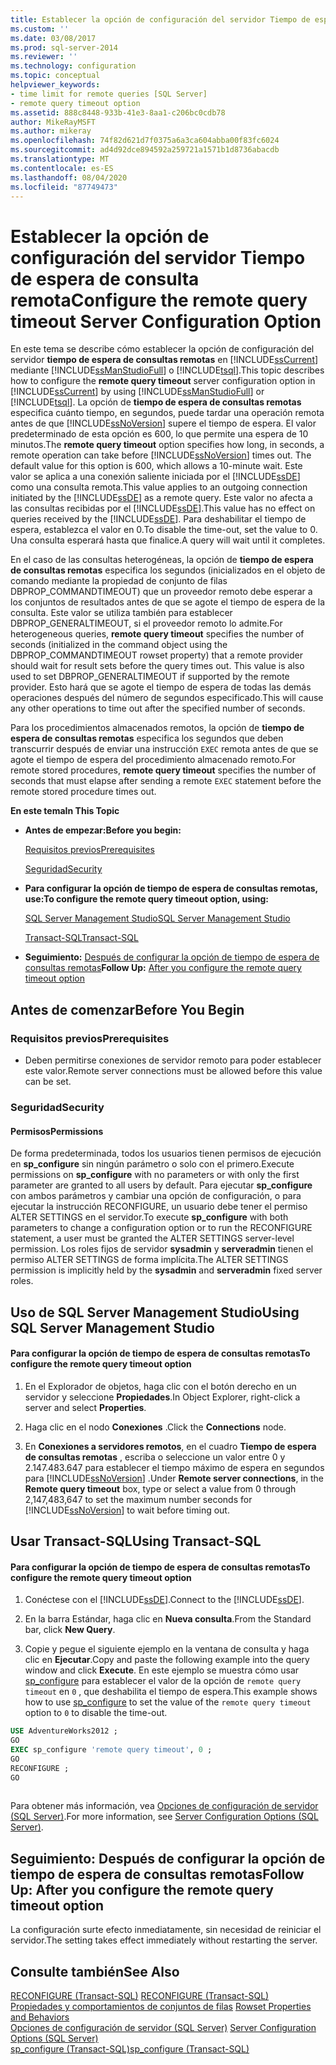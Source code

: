```yaml
---
title: Establecer la opción de configuración del servidor Tiempo de espera de consulta remota | Microsoft Docs
ms.custom: ''
ms.date: 03/08/2017
ms.prod: sql-server-2014
ms.reviewer: ''
ms.technology: configuration
ms.topic: conceptual
helpviewer_keywords:
- time limit for remote queries [SQL Server]
- remote query timeout option
ms.assetid: 888c8448-933b-41e3-8aa1-c206bc0cdb78
author: MikeRayMSFT
ms.author: mikeray
ms.openlocfilehash: 74f82d621d7f0375a6a3ca604abba00f83fc6024
ms.sourcegitcommit: ad4d92dce894592a259721a1571b1d8736abacdb
ms.translationtype: MT
ms.contentlocale: es-ES
ms.lasthandoff: 08/04/2020
ms.locfileid: "87749473"
---
```

# <a name="configure-the-remote-query-timeout-server-configuration-option"></a><span data-ttu-id="119be-102">Establecer la opción de configuración del servidor Tiempo de espera de consulta remota</span><span class="sxs-lookup"><span data-stu-id="119be-102">Configure the remote query timeout Server Configuration Option</span></span>
  <span data-ttu-id="119be-103">En este tema se describe cómo establecer la opción de configuración del servidor **tiempo de espera de consultas remotas** en [!INCLUDE[ssCurrent](../../includes/sscurrent-md.md)] mediante [!INCLUDE[ssManStudioFull](../../includes/ssmanstudiofull-md.md)] o [!INCLUDE[tsql](../../includes/tsql-md.md)].</span><span class="sxs-lookup"><span data-stu-id="119be-103">This topic describes how to configure the **remote query timeout** server configuration option in [!INCLUDE[ssCurrent](../../includes/sscurrent-md.md)] by using [!INCLUDE[ssManStudioFull](../../includes/ssmanstudiofull-md.md)] or [!INCLUDE[tsql](../../includes/tsql-md.md)].</span></span> <span data-ttu-id="119be-104">La opción de **tiempo de espera de consultas remotas** especifica cuánto tiempo, en segundos, puede tardar una operación remota antes de que [!INCLUDE[ssNoVersion](../../includes/ssnoversion-md.md)] supere el tiempo de espera. El valor predeterminado de esta opción es 600, lo que permite una espera de 10 minutos.</span><span class="sxs-lookup"><span data-stu-id="119be-104">The **remote query timeout** option specifies how long, in seconds, a remote operation can take before [!INCLUDE[ssNoVersion](../../includes/ssnoversion-md.md)] times out. The default value for this option is 600, which allows a 10-minute wait.</span></span> <span data-ttu-id="119be-105">Este valor se aplica a una conexión saliente iniciada por el [!INCLUDE[ssDE](../../includes/ssde-md.md)] como una consulta remota.</span><span class="sxs-lookup"><span data-stu-id="119be-105">This value applies to an outgoing connection initiated by the [!INCLUDE[ssDE](../../includes/ssde-md.md)] as a remote query.</span></span> <span data-ttu-id="119be-106">Este valor no afecta a las consultas recibidas por el [!INCLUDE[ssDE](../../includes/ssde-md.md)].</span><span class="sxs-lookup"><span data-stu-id="119be-106">This value has no effect on queries received by the [!INCLUDE[ssDE](../../includes/ssde-md.md)].</span></span> <span data-ttu-id="119be-107">Para deshabilitar el tiempo de espera, establezca el valor en 0.</span><span class="sxs-lookup"><span data-stu-id="119be-107">To disable the time-out, set the value to 0.</span></span> <span data-ttu-id="119be-108">Una consulta esperará hasta que finalice.</span><span class="sxs-lookup"><span data-stu-id="119be-108">A query will wait until it completes.</span></span>  
  
 <span data-ttu-id="119be-109">En el caso de las consultas heterogéneas, la opción de **tiempo de espera de consultas remotas** especifica los segundos (inicializados en el objeto de comando mediante la propiedad de conjunto de filas DBPROP_COMMANDTIMEOUT) que un proveedor remoto debe esperar a los conjuntos de resultados antes de que se agote el tiempo de espera de la consulta. Este valor se utiliza también para establecer DBPROP_GENERALTIMEOUT, si el proveedor remoto lo admite.</span><span class="sxs-lookup"><span data-stu-id="119be-109">For heterogeneous queries, **remote query timeout** specifies the number of seconds (initialized in the command object using the DBPROP_COMMANDTIMEOUT rowset property) that a remote provider should wait for result sets before the query times out. This value is also used to set DBPROP_GENERALTIMEOUT if supported by the remote provider.</span></span> <span data-ttu-id="119be-110">Esto hará que se agote el tiempo de espera de todas las demás operaciones después del número de segundos especificado.</span><span class="sxs-lookup"><span data-stu-id="119be-110">This will cause any other operations to time out after the specified number of seconds.</span></span>  
  
 <span data-ttu-id="119be-111">Para los procedimientos almacenados remotos, la opción de **tiempo de espera de consultas remotas** especifica los segundos que deben transcurrir después de enviar una instrucción `EXEC` remota antes de que se agote el tiempo de espera del procedimiento almacenado remoto.</span><span class="sxs-lookup"><span data-stu-id="119be-111">For remote stored procedures, **remote query timeout** specifies the number of seconds that must elapse after sending a remote `EXEC` statement before the remote stored procedure times out.</span></span>  
  
 <span data-ttu-id="119be-112">**En este tema**</span><span class="sxs-lookup"><span data-stu-id="119be-112">**In This Topic**</span></span>  
  
-   <span data-ttu-id="119be-113">**Antes de empezar:**</span><span class="sxs-lookup"><span data-stu-id="119be-113">**Before you begin:**</span></span>  
  
     [<span data-ttu-id="119be-114">Requisitos previos</span><span class="sxs-lookup"><span data-stu-id="119be-114">Prerequisites</span></span>](#Prerequisites)  
  
     [<span data-ttu-id="119be-115">Seguridad</span><span class="sxs-lookup"><span data-stu-id="119be-115">Security</span></span>](#Security)  
  
-   <span data-ttu-id="119be-116">**Para configurar la opción de tiempo de espera de consultas remotas, use:**</span><span class="sxs-lookup"><span data-stu-id="119be-116">**To configure the remote query timeout option, using:**</span></span>  
  
     [<span data-ttu-id="119be-117">SQL Server Management Studio</span><span class="sxs-lookup"><span data-stu-id="119be-117">SQL Server Management Studio</span></span>](#SSMSProcedure)  
  
     [<span data-ttu-id="119be-118">Transact-SQL</span><span class="sxs-lookup"><span data-stu-id="119be-118">Transact-SQL</span></span>](#TsqlProcedure)  
  
-   <span data-ttu-id="119be-119">**Seguimiento:**  [Después de configurar la opción de tiempo de espera de consultas remotas](#FollowUp)</span><span class="sxs-lookup"><span data-stu-id="119be-119">**Follow Up:**  [After you configure the remote query timeout option](#FollowUp)</span></span>  
  
##  <a name="before-you-begin"></a><a name="BeforeYouBegin"></a> <span data-ttu-id="119be-120">Antes de comenzar</span><span class="sxs-lookup"><span data-stu-id="119be-120">Before You Begin</span></span>  
  
###  <a name="prerequisites"></a><a name="Prerequisites"></a> <span data-ttu-id="119be-121">Requisitos previos</span><span class="sxs-lookup"><span data-stu-id="119be-121">Prerequisites</span></span>  
  
-   <span data-ttu-id="119be-122">Deben permitirse conexiones de servidor remoto para poder establecer este valor.</span><span class="sxs-lookup"><span data-stu-id="119be-122">Remote server connections must be allowed before this value can be set.</span></span>  
  
###  <a name="security"></a><a name="Security"></a> <span data-ttu-id="119be-123">Seguridad</span><span class="sxs-lookup"><span data-stu-id="119be-123">Security</span></span>  
  
####  <a name="permissions"></a><a name="Permissions"></a> <span data-ttu-id="119be-124">Permisos</span><span class="sxs-lookup"><span data-stu-id="119be-124">Permissions</span></span>  
 <span data-ttu-id="119be-125">De forma predeterminada, todos los usuarios tienen permisos de ejecución en **sp_configure** sin ningún parámetro o solo con el primero.</span><span class="sxs-lookup"><span data-stu-id="119be-125">Execute permissions on **sp_configure** with no parameters or with only the first parameter are granted to all users by default.</span></span> <span data-ttu-id="119be-126">Para ejecutar **sp_configure** con ambos parámetros y cambiar una opción de configuración, o para ejecutar la instrucción RECONFIGURE, un usuario debe tener el permiso ALTER SETTINGS en el servidor.</span><span class="sxs-lookup"><span data-stu-id="119be-126">To execute **sp_configure** with both parameters to change a configuration option or to run the RECONFIGURE statement, a user must be granted the ALTER SETTINGS server-level permission.</span></span> <span data-ttu-id="119be-127">Los roles fijos de servidor **sysadmin** y **serveradmin** tienen el permiso ALTER SETTINGS de forma implícita.</span><span class="sxs-lookup"><span data-stu-id="119be-127">The ALTER SETTINGS permission is implicitly held by the **sysadmin** and **serveradmin** fixed server roles.</span></span>  
  
##  <a name="using-sql-server-management-studio"></a><a name="SSMSProcedure"></a> <span data-ttu-id="119be-128">Uso de SQL Server Management Studio</span><span class="sxs-lookup"><span data-stu-id="119be-128">Using SQL Server Management Studio</span></span>  
  
#### <a name="to-configure-the-remote-query-timeout-option"></a><span data-ttu-id="119be-129">Para configurar la opción de tiempo de espera de consultas remotas</span><span class="sxs-lookup"><span data-stu-id="119be-129">To configure the remote query timeout option</span></span>  
  
1.  <span data-ttu-id="119be-130">En el Explorador de objetos, haga clic con el botón derecho en un servidor y seleccione **Propiedades**.</span><span class="sxs-lookup"><span data-stu-id="119be-130">In Object Explorer, right-click a server and select **Properties**.</span></span>  
  
2.  <span data-ttu-id="119be-131">Haga clic en el nodo **Conexiones** .</span><span class="sxs-lookup"><span data-stu-id="119be-131">Click the **Connections** node.</span></span>  
  
3.  <span data-ttu-id="119be-132">En **Conexiones a servidores remotos**, en el cuadro **Tiempo de espera de consultas remotas** , escriba o seleccione un valor entre 0 y 2.147.483.647 para establecer el tiempo máximo de espera en segundos para [!INCLUDE[ssNoVersion](../../includes/ssnoversion-md.md)] .</span><span class="sxs-lookup"><span data-stu-id="119be-132">Under **Remote server connections**, in the **Remote query timeout** box, type or select a value from 0 through 2,147,483,647 to set the maximum number seconds for [!INCLUDE[ssNoVersion](../../includes/ssnoversion-md.md)] to wait before timing out.</span></span>  
  
##  <a name="using-transact-sql"></a><a name="TsqlProcedure"></a> <span data-ttu-id="119be-133">Usar Transact-SQL</span><span class="sxs-lookup"><span data-stu-id="119be-133">Using Transact-SQL</span></span>  
  
#### <a name="to-configure-the-remote-query-timeout-option"></a><span data-ttu-id="119be-134">Para configurar la opción de tiempo de espera de consultas remotas</span><span class="sxs-lookup"><span data-stu-id="119be-134">To configure the remote query timeout option</span></span>  
  
1.  <span data-ttu-id="119be-135">Conéctese con el [!INCLUDE[ssDE](../../includes/ssde-md.md)].</span><span class="sxs-lookup"><span data-stu-id="119be-135">Connect to the [!INCLUDE[ssDE](../../includes/ssde-md.md)].</span></span>  
  
2.  <span data-ttu-id="119be-136">En la barra Estándar, haga clic en **Nueva consulta**.</span><span class="sxs-lookup"><span data-stu-id="119be-136">From the Standard bar, click **New Query**.</span></span>  
  
3.  <span data-ttu-id="119be-137">Copie y pegue el siguiente ejemplo en la ventana de consulta y haga clic en **Ejecutar**.</span><span class="sxs-lookup"><span data-stu-id="119be-137">Copy and paste the following example into the query window and click **Execute**.</span></span> <span data-ttu-id="119be-138">En este ejemplo se muestra cómo usar [sp_configure](/sql/relational-databases/system-stored-procedures/sp-configure-transact-sql) para establecer el valor de la opción de `remote query timeout` en `0` , que deshabilita el tiempo de espera.</span><span class="sxs-lookup"><span data-stu-id="119be-138">This example shows how to use [sp_configure](/sql/relational-databases/system-stored-procedures/sp-configure-transact-sql) to set the value of the `remote query timeout` option to `0` to disable the time-out.</span></span>  
  
```sql  
USE AdventureWorks2012 ;  
GO  
EXEC sp_configure 'remote query timeout', 0 ;  
GO  
RECONFIGURE ;  
GO  
  
```  
  
 <span data-ttu-id="119be-139">Para obtener más información, vea [Opciones de configuración de servidor &#40;SQL Server&#41;](server-configuration-options-sql-server.md).</span><span class="sxs-lookup"><span data-stu-id="119be-139">For more information, see [Server Configuration Options &#40;SQL Server&#41;](server-configuration-options-sql-server.md).</span></span>  
  
##  <a name="follow-up-after-you-configure-the-remote-query-timeout-option"></a><a name="FollowUp"></a> <span data-ttu-id="119be-140">Seguimiento: Después de configurar la opción de tiempo de espera de consultas remotas</span><span class="sxs-lookup"><span data-stu-id="119be-140">Follow Up: After you configure the remote query timeout option</span></span>  
 <span data-ttu-id="119be-141">La configuración surte efecto inmediatamente, sin necesidad de reiniciar el servidor.</span><span class="sxs-lookup"><span data-stu-id="119be-141">The setting takes effect immediately without restarting the server.</span></span>  
  
## <a name="see-also"></a><span data-ttu-id="119be-142">Consulte también</span><span class="sxs-lookup"><span data-stu-id="119be-142">See Also</span></span>  
 <span data-ttu-id="119be-143">[RECONFIGURE &#40;Transact-SQL&#41;](/sql/t-sql/language-elements/reconfigure-transact-sql) </span><span class="sxs-lookup"><span data-stu-id="119be-143">[RECONFIGURE &#40;Transact-SQL&#41;](/sql/t-sql/language-elements/reconfigure-transact-sql) </span></span>  
 <span data-ttu-id="119be-144">[Propiedades y comportamientos de conjuntos de filas](../../relational-databases/native-client-ole-db-rowsets/rowset-properties-and-behaviors.md) </span><span class="sxs-lookup"><span data-stu-id="119be-144">[Rowset Properties and Behaviors](../../relational-databases/native-client-ole-db-rowsets/rowset-properties-and-behaviors.md) </span></span>  
 <span data-ttu-id="119be-145">[Opciones de configuración de servidor &#40;SQL Server&#41;](server-configuration-options-sql-server.md) </span><span class="sxs-lookup"><span data-stu-id="119be-145">[Server Configuration Options &#40;SQL Server&#41;](server-configuration-options-sql-server.md) </span></span>  
 [<span data-ttu-id="119be-146">sp_configure &#40;Transact-SQL&#41;</span><span class="sxs-lookup"><span data-stu-id="119be-146">sp_configure &#40;Transact-SQL&#41;</span></span>](/sql/relational-databases/system-stored-procedures/sp-configure-transact-sql)  
  
  
